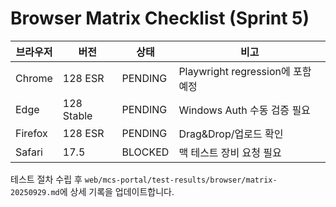 # Browser Matrix Checklist (Sprint 5)

| 브라우저 | 버전 | 상태 | 비고 |
| --- | --- | --- | --- |
| Chrome | 128 ESR | PENDING | Playwright regression에 포함 예정 |
| Edge | 128 Stable | PENDING | Windows Auth 수동 검증 필요 |
| Firefox | 128 ESR | PENDING | Drag&Drop/업로드 확인 |
| Safari | 17.5 | BLOCKED | 맥 테스트 장비 요청 필요 |

테스트 절차 수립 후 `web/mcs-portal/test-results/browser/matrix-20250929.md`에 상세 기록을 업데이트합니다.
